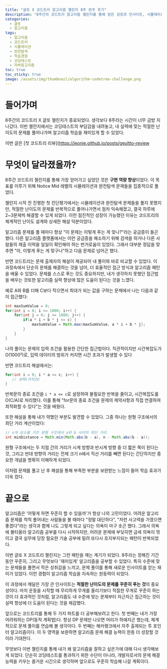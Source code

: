 ```yaml
---
title: "글또 X 코드트리 알고리즘 챌린지 8주 완주 후기"
description: "8주간의 코드트리 알고리즘 챌린지를 통해 얻은 성장과 인사이트, 시뮬레이션과 완전탐색 문제 해결 경험"
categories: 
  - 글또
  - 알고리즘
tags: 
  - 알고리즘
  - 코드트리
  - 시뮬레이션
  - 완전탐색
  - 학습경험
  - 코딩테스트
  - 자바알고리즘
toc: true
toc_sticky: true
image: /assets/img/thumbnail/algorithm-codetree-challenge.png
---
```


# 들어가며

8주간의 코드트리 X 글또 챌린지가 종료되었다. 생각보다 8주라는 시간이 너무 금방 지나갔다. 이번 챌린지에서는 코딩테스트의 부담감을 내려놓고, 내 실력에 맞는 적절한 난이도의 문제를 풀어나가며 알고리즘 학습을 재미있게 할 수 있었다.

이번 글은 [첫 코드트리 리뷰](https://jeonje.github.io/posts/geultto-review 

# 무엇이 달라졌을까?

8주간 코드트리 챌린지를 통해 가장 얻어가고 싶었던 것은 **구현 역량 향상**이었다. 이 목표를 이루기 위해 Notice Mid 레벨의 시뮬레이션과 완전탐색 문제들을 집중적으로 풀었다.

챌린지 시작 전 진행한 첫 진단평가에서는 시뮬레이션과 완전탐색 문제들을 풀지 못했지만, 적절한 난이도의 문제를 반복적으로 풀어나가면서 점차 익숙해졌고, 결국 하루에 2~3문제씩 해결할 수 있게 되었다. 이런 점진적인 성장이 가능했던 이유는 코드트리의 체계적인 난이도 설계와 상세한 해설 덕분이었다.

알고리즘 문제를 풀 때마다 항상 "이 문제는 이렇게 푸는 게 맞나?"라는 궁금증이 들곤 했다. 다른 알고리즘 플랫폼에서는 이런 궁금증을 해소하기 위해 검색을 하거나 다른 사람들의 제출 이력을 일일이 확인해야 하는 번거로움이 있었다. 그래서 대부분 정답을 맞추면 "아, 이렇게 푸는 게 맞구나"하고 다음 문제로 넘어곤 했다.

반면 코드트리는 문제 출제자의 해설이 제공되어 내 풀이와 바로 비교할 수 있었다. 이 과정속에서 단순히 문제를 해결하는 것을 넘어, 더 효율적인 접근 방식과 알고리즘 패턴을 배울 수 있었다. 문제를 스스로 푸는 것도 중요하지만, 내가 생각하지 못했던 접근법을 배우는 것또한 알고리즘 실력 향상에 많은 도움이 된다는 것을 느꼈다. 

예로 A와 B를 더해 C보다 작으면서 최대가 되는 값을 구하는 문제에서 나는 다음과 같이 접근했다:

```java
int maxSumValue = 0;
for(int i = 0; i <= 1000; i++) {
    for(int j = 0; j <= 1000; j++) {
        if(a * i + b * j <= c) {
            maxSumValue = Math.max(maxSumValue, a * i + b * j);
        }
    }
}
```

나의 풀이는 문제의 입력 조건을 활용한 간단한 접근법이다. 직관적이지만 시간복잡도가 O(1000²)로, 입력 데이터의 범위가 커지면 시간 초과가 발생할 수 있다

반면 코드트리 해설에서는:

```java
for(int i = 0; i * a <= c; i++) {
   // 생략(저작권)
}
```

반복문의 종료 조건을 `i * a <= c`로 설정하여 불필요한 반복을 줄이고, 시간복잡도를 O(C/A)로 처리했다. 이를 통해 "for문의 종료 조건을 문제의 제약사항과 직접 연결하여 최적화할 수 있다"는 것을 배웠다.

또한 해설을 통해 내가 약했던 부분도 발견할 수 있었다. 그중 하나는 원형 구조에서의 최단 거리 계산이었다:

```java
// n개 요소를 가진 원형 구조에서 a와 b 사이의 최단 거리
int minDistance = Math.min(Math.abs(b - a), n - Math.abs(b - a));
```

원형 구조에서는 두 지점 간의 거리가 시계 방향과 반시계 방향 중 더 짧은 쪽이 된다는 것, 그리고 반대 방향의 거리는 전체 크기 n에서 직선 거리를 빼면 된다는 간단하지만 중요한 개념을 명확히 이해하게 되었다.

이처럼 문제를 풀고 난 후 해설을 통해 부족한 부분을 보완받는 느낌이 들어 학습 효과가 더욱 컸다.

# 끝으로

알고리즘은 '어떻게 하면 꾸준히 할 수 있을까'가 항상 나의 고민이었다. 어려운 알고리즘 문제를 척척 풀어내는 사람들을 볼 때마다 "정말 대단하다", "저런 사고력을 가졌으면 좋겠다"라는 생각과 함께 나도 그렇게 되고 싶다는 의욕이 마구 솟곤 했다. 그래서 의욕에 불타올라 알고리즘 공부를 다시 시작하지만, 어려운 문제에 부딪히면 금세 의욕이 꺾이고 결국 실무에 당장 필요한 기술 공부에 밀려 또다시 흐지부지되는 패턴이 반복되었다.

이번 글또 X 코드트리 챌린지는 그런 패턴을 깨는 계기가 되었다. 8주라는 정해진 기간 동안 꾸준히, 그리고 무엇보다 '재미있게' 알고리즘을 공부할 수 있었다. 특히 수준에 맞는 문제들을 풀면서 작은 성취감을 느끼고, 문제 풀이를 통해 새로운 인사이트를 얻는 재미가 있었다. 이런 경험이 알고리즘 학습을 지속하는 원동력이 되었다.

이 과정에서 깨달은 가장 큰 인사이트는 **적절한 난이도의 문제를 꾸준히 푸는 것**의 중요성이다. 마치 운동을 시작할 때 무리하게 무게를 올리기보다 적절한 무게로 꾸준히 하는 것이 더 효과적인 것처럼, 알고리즘도 내 수준에 맞는 문제부터 차근차근 접근하는 것이 실력 향상에 더 도움이 된다는 것을 체감했다.

앞으로는 코드트리를 통해 두 가지 파트를 더 공부해보려고 한다. 첫 번째는 내가 가장 어려워하는 DP(동적 계획법)다. 항상 DP 문제만 나오면 머리가 하얘지곤 했는데, 체계적으로 문제 풀이를 연습해 볼 생각이다. 두 번째는 해커랭크에서 자주 출제되는 투 포인터 알고리즘이다. 이 두 영역을 보완하면 알고리즘 문제 해결 능력이 한층 더 성장할 것이라 기대한다.

무엇보다 이번 챌린지를 통해 내가 왜 알고리즘을 잘하고 싶은가에 대해 다시 생각해보게 되었다. 단순히 코딩테스트를 통과하기 위한 수단이 아니라, 개발자로서의 문제 해결 능력을 키우는 즐거운 시간으로 생각하며 앞으로도 꾸준히 학습해 나갈 계획이다.

